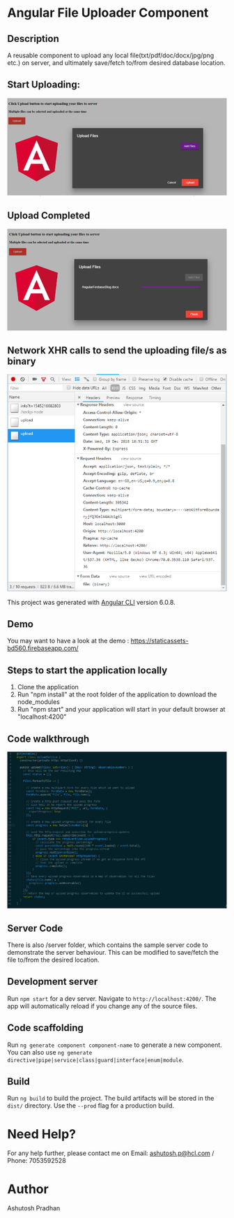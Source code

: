 # Angular File Uploader Component

## Description
A reusable component to upload any local file(txt/pdf/doc/docx/jpg/png etc.) on server, and ultimately save/fetch to/from desired database location.

## Start Uploading:
![alt text](https://github.com/AshuHCL/angular-file-upload-component/blob/master/assets/startUploading.PNG)

## Upload Completed
![alt text](https://github.com/AshuHCL/angular-file-upload-component/blob/master/assets/endUploading.PNG)

## Network XHR calls to send the uploading file/s as binary
![alt text](https://github.com/AshuHCL/angular-file-upload-component/blob/master/assets/NetworkRequest.PNG)

This project was generated with [Angular CLI](https://github.com/angular/angular-cli) version 6.0.8.

## Demo
You may want to have a look at the demo : https://staticassets-bd560.firebaseapp.com/

## Steps to start the application locally
1. Clone the application
2. Run "npm install" at the root folder of the application to download the node_modules
3. Run "npm start" and your application will start in your default browser at "localhost:4200"

## Code walkthrough
![alt text](https://github.com/AshuHCL/angular-file-upload-component/blob/master/assets/codeWalthrough.PNG)

## Server Code
There is also /server folder, which contains the sample server code to demonstrate the server behaviour. This can be modified to save/fetch the file to/from the desired location.

## Development server
Run `npm start` for a dev server. Navigate to `http://localhost:4200/`. The app will automatically reload if you change any of the source files.

## Code scaffolding
Run `ng generate component component-name` to generate a new component. You can also use `ng generate directive|pipe|service|class|guard|interface|enum|module`.

## Build
Run `ng build` to build the project. The build artifacts will be stored in the `dist/` directory. Use the `--prod` flag for a production build.

# Need Help?
For any help further, please contact me on Email: ashutosh.p@hcl.com / Phone: 7053592528

# Author
Ashutosh Pradhan
